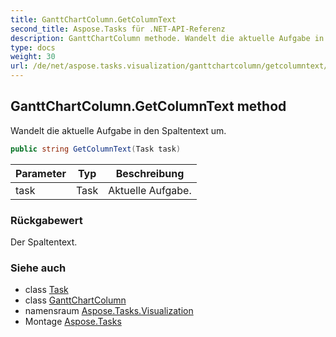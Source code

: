 ```yaml
---
title: GanttChartColumn.GetColumnText
second_title: Aspose.Tasks für .NET-API-Referenz
description: GanttChartColumn methode. Wandelt die aktuelle Aufgabe in den Spaltentext um.
type: docs
weight: 30
url: /de/net/aspose.tasks.visualization/ganttchartcolumn/getcolumntext/
---
```

## GanttChartColumn.GetColumnText method

Wandelt die aktuelle Aufgabe in den Spaltentext um.

```csharp
public string GetColumnText(Task task)
```

| Parameter | Typ | Beschreibung |
| --- | --- | --- |
| task | Task | Aktuelle Aufgabe. |

### Rückgabewert

Der Spaltentext.

### Siehe auch

* class [Task](../../../aspose.tasks/task/)
* class [GanttChartColumn](../)
* namensraum [Aspose.Tasks.Visualization](../../ganttchartcolumn/)
* Montage [Aspose.Tasks](../../../)


